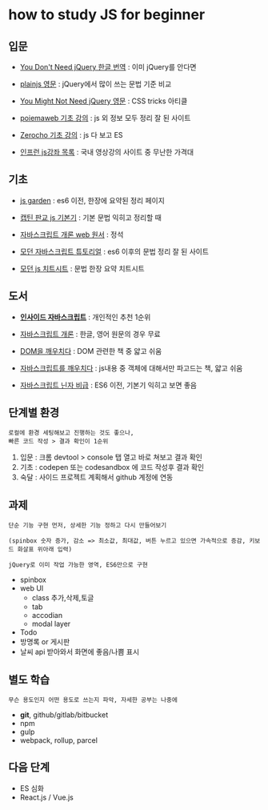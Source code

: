 # how to study JS for beginner

## 입문

- [You Don't Need jQuery 한글 번역](https://github.com/nefe/You-Dont-Need-jQuery/blob/master/README.ko-KR.md) : 이미 jQuery를 안다면

- [plainjs 영문](https://plainjs.com/javascript/) : jQuery에서 많이 쓰는 문법 기준 비교

- [You Might Not Need jQuery 영문](https://css-tricks.com/now-ever-might-not-need-jquery/) : CSS tricks 아티클

- [poiemaweb 기초 강의](https://poiemaweb.com/) : js 외 정보 모두 정리 잘 된 사이트

- [Zerocho 기초 강의](https://www.zerocho.com/category/JavaScript?page=7) : js 다 보고 ES

- [인프런 js강좌 목록](https://www.inflearn.com/?post_type=course&course-cat=javascript&level=level-2&s=) : 국내 영상강의 사이트 중 무난한 가격대

## 기초

- [js garden](http://bonsaiden.github.io/JavaScript-Garden/ko/) : es6 이전, 한장에 요약된 정리 페이지

- [캡틴 판교 js 기본기](https://joshua1988.github.io/web-development/javascript/javascript-basic-summary/) : 기본 문법 익히고 정리할 때

- [자바스크립트 개론 web 원서](https://eloquentjavascript.net/) : 정석

- [모던 자바스크립트 튜토리얼](http://javascript.info/) : es6 이후의 문법 정리 잘 된 사이트

- [모던 js 치트시트](https://mbeaudru.github.io/modern-js-cheatsheet/) : 문법 한장 요약 치트시트


## 도서

- **[인사이드 자바스크립트](http://www.yes24.com/Product/Goods/11781589)** : 개인적인 추천 1순위

- [자바스크립트 개론](http://www.yes24.com/Product/Goods/8282657) : 한글, 영어 원문의 경우 무료

- [DOM을 깨우치다](http://www.yes24.com/Product/Goods/11371306) : DOM 관련한 책 중 얇고 쉬움

- [자바스크립트를 깨우치다](http://www.yes24.com/Product/Goods/9198112) : js내용 중 객체에 대해서만 파고드는 책, 얇고 쉬움

- [자바스크립트 닌자 비급](http://www.yes24.com/Product/Goods/12501073) : ES6 이전, 기본기 익히고 보면 좋음


## 단계별 환경

    로컬에 환경 세팅해보고 진행하는 것도 좋으나, 
    빠른 코드 작성 > 결과 확인이 1순위

1. 입문 : 크롬 devtool > console 탭 열고 바로 쳐보고 결과 확인
2. 기초 : codepen 또는 codesandbox 에 코드 작성후 결과 확인
3. 숙달 : 사이드 프로젝트 계획해서 github 계정에 연동

## 과제

    단순 기능 구현 먼저, 상세한 기능 정하고 다시 만들어보기

    (spinbox 숫자 증가, 감소 => 최소값, 최대값, 버튼 누르고 있으면 가속적으로 증감, 키보드 화살표 위아래 입력)

    jQuery로 이미 작업 가능한 영역, ES6만으로 구현

- spinbox
- web UI
    - class 추가,삭제,토글
    - tab
    - accodian
    - modal layer
- Todo
- 방명록 or 게시판
- 날씨 api 받아와서 화면에 좋음/나쁨 표시

## 별도 학습

    무슨 용도인지 어떤 용도로 쓰는지 파악, 자세한 공부는 나중에

- **git**, github/gitlab/bitbucket
- npm
- gulp
- webpack, rollup, parcel

## 다음 단계 

- ES 심화
- React.js / Vue.js
